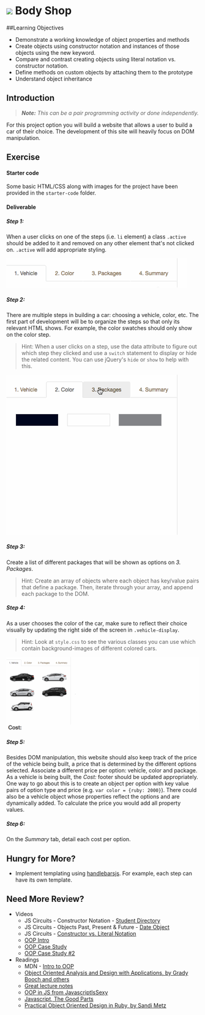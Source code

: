 # ![](https://ga-dash.s3.amazonaws.com/production/assets/logo-9f88ae6c9c3871690e33280fcf557f33.png) Body Shop

##Learning Objectives

- Demonstrate a working knowledge of object properties and methods
- Create objects using constructor notation and instances of those objects using the new keyword.
- Compare and contrast creating objects using literal notation vs. constructor notation.
- Define methods on custom objects by attaching them to the prototype
- Understand object inheritance

## Introduction

> ***Note:*** _This can be a pair programming activity or done independently._

For this project option you will build a website that allows a user to build a car of their choice. The development of this site will heavily focus on DOM manipulation.



## Exercise

#### Starter code

Some basic HTML/CSS along with images for the project have been provided in the `starter-code` folder.

#### Deliverable

##### Step 1:
When a user clicks on one of the steps (i.e. `li` element) a class `.active` should be added to it and removed on any other element that's not clicked on. `.active` will add appropriate styling.

![](readme_assets/tabs.gif)

##### Step 2:
There are multiple steps in building a car: choosing a vehicle, color, etc. The first part of development will be to organize the steps so that only its relevant HTML shows. For example, the color swatches should only show on the color step.

> Hint:
When a user clicks on a step, use the data attribute to figure out which step they clicked and use a `switch` statement to display or hide the related content. You can use jQuery's `hide` or `show` to help with this.

![](readme_assets/panels.gif)

##### Step 3:
Create a list of different packages that will be shown as options on _3. Packages_.

> Hint:
Create an array of objects where each object has key/value pairs that define a package. Then, iterate through your array, and append each package to the DOM.

##### Step 4:
As a user chooses the color of the car, make sure to reflect their choice visually by updating the right side of the screen in `.vehicle-display`.

> Hint:
Look at `style.css` to see the various classes you can use which contain background-images of different colored cars.

![](readme_assets/build-car.gif)

##### Step 5:
Besides DOM manipulation, this website should also keep track of the price of the vehicle being built, a price that is determined by the different options selected. Associate a different price per option: vehicle, color and package. As a vehicle is being built, the _Cost:_ footer should be updated appropriately. One way to go about this is to create an object per option with key value pairs of option type and price (e.g. `var color = {ruby: 2000}`). There could also be a vehicle object whose properties reflect the options and are dynamically added. To calculate the price you would add all property values.

##### Step 6:
On the _Summary_ tab, detail each cost per option.


## Hungry for More?
- Implement templating using [handlebarsjs](http://handlebarsjs.com/). For example, each step can have its own template.

## Need More Review?
- Videos
	- JS Circuits - Constructor Notation - [Student Directory](https://generalassembly.wistia.com/medias/cjdt6hhkfz)
	- JS Circuits - Objects Past, Present & Future - [Date Object](https://generalassembly.wistia.com/medias/ga9vu35oz6)
	- JS Circuits - [Constructor vs. Literal Notation](https://generalassembly.wistia.com/medias/86ik38eakk)
	- [OOP Intro](https://generalassembly.wistia.com/medias/lahxav6p4z)
	- [OOP Case Study](https://generalassembly.wistia.com/medias/0bgiqqwd68)
	- [OOP Case Study #2](https://generalassembly.wistia.com/medias/lwjshtw79q)
- Readings
	- MDN - [Intro to OOP](https://developer.mozilla.org/en-US/docs/Web/JavaScript/Introduction_to_Object-Oriented_JavaScript)
	- [Object Oriented Analysis and Design with Applications, by Grady Booch and others](http://www.goodreads.com/book/show/424923.Object_Oriented_Analysis_and_Design_with_Applications)
	- [Great lecture notes](https://atomicobject.com/resources/oo-programming/introduction-motivation-for-oo)
	- [OOP in JS from JavascriptIsSexy](http://javascriptissexy.com/oop-in-javascript-what-you-need-to-know/)
	- [Javascript, The Good Parts](http://www.goodreads.com/book/show/2998152-javascript)
	- [Practical Object Oriented Design in Ruby, by Sandi Metz](http://www.poodr.com/)


